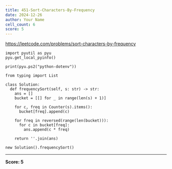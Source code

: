 ```yaml
---
title: 451-Sort-Characters-By-Frequency
date: 2024-12-26
author: Your Name
cell_count: 6
score: 5
---
```


https://leetcode.com/problems/sort-characters-by-frequency


```
import pyutil as pyu
pyu.get_local_pyinfo()
```


```
print(pyu.ps2("python-dotenv"))
```


```
from typing import List
```


```
class Solution:
  def frequencySort(self, s: str) -> str:
    ans = []
    bucket = [[] for _ in range(len(s) + 1)]

    for c, freq in Counter(s).items():
      bucket[freq].append(c)

    for freq in reversed(range(len(bucket))):
      for c in bucket[freq]:
        ans.append(c * freq)

    return ''.join(ans)
```


```
new Solution().frequencySort()
```


---
**Score: 5**